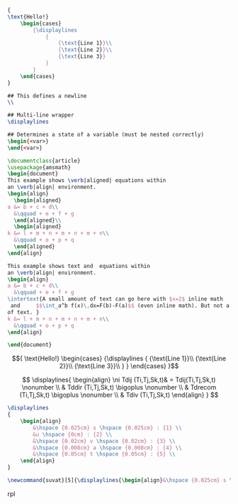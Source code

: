 
```latex
{
\text{Hello!}
	\begin{cases}
		{\displaylines
			{
				{\text{Line 1}}\\
				{\text{Line 2}}\\
				{\text{Line 3}}
			}
		}
	\end{cases}
}

## This defines a newline
\\

## Multi-line wrapper
\displaylines

## Determines a state of a variable (must be nested correctly)
\begin{<var>}
\end{<var>}
```

```latex
\documentclass{article}
\usepackage{amsmath}
\begin{document}
This example shows \verb|aligned| equations within
an \verb|align| environment.
\begin{align}
  \begin{aligned}
a &= b + c + d\\
  &\qquad + e + f + g
  \end{aligned}\\
  \begin{aligned}
k &= l + m + n + m + n + m + n\\
  &\qquad + o + p + q
  \end{aligned}
\end{align}

This example shows text and  equations within
an \verb|align| environment.
\begin{align}
a &= b + c + d\\
  &\qquad + e + f + g
\intertext{A small amount of text can go here with $x=2$ inline math
 and     $$\int_a^b f(x)\,dx=F(b)-F(a)$$ (even inline math). But not a lot 
of text. }
k &= l + m + n + m + n + m + n\\
  &\qquad + o + p + q
\end{align}

\end{document}
```


$${
\text{Hello!}
	\begin{cases}
		{\displaylines
			{
				{\text{Line 1}}\\
				{\text{Line 2}}\\
				{\text{Line 3}}\\
			}
		}
	\end{cases}
}$$


$$
\displaylines{
\begin{align}
\ni Tdij (Ti,Tj,Sk,t)& = Tdij(Ti,Tj,Sk,t) \nonumber \\
& Tddir (Ti,Tj,Sk,t) \bigoplus \nonumber \\
& Tdrecom (Ti,Tj,Sk,t) \bigoplus \nonumber \\
& Tdiv (Ti,Tj,Sk,t)
\end{align}
}
$$


```latex
\displaylines
{
	\begin{align}
		&\hspace {0.025cm} s \hspace {0.025cm} : {1} \\
		&u \hspace {0cm} : {2} \\
		&\hspace {0.02cm} v \hspace {0.02cm} : {3} \\
		&\hspace {0.008cm} a \hspace {0.008cm} : {4} \\
		&\hspace {0.05cm} t \hspace {0.05cm} : {5} \\
	\end{align}
}
```

```latex
\newcommand{suvat}[5]{\displaylines{\begin{align}&\hspace {0.025cm} s \hspace {0.025cm}:{{#1}}\\ &u\hspace{0cm}:{{#2}}\\ &\hspace{0.02cm}v\hspace{0.02cm}:{{#3}}\\ &\hspace{0.008cm}a\hspace{0.008cm}:{{#4}}\\ &\hspace{0.05cm}t\hspace {0.05cm}:{{#5}}\\ \end{align}}}
```


rpl